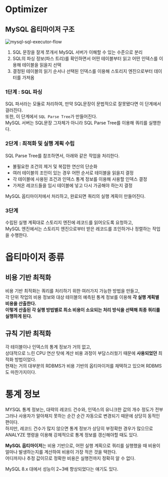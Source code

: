 # Optimizer
## MySQL 옵티마이저 구조 

![mysql-sql-executor-flow](https://user-images.githubusercontent.com/50267433/146498116-473b07ec-4ed5-44c9-90bc-6030e9aeccbc.png) 

1. SQL 문장을 잘게 쪼개서 MySQL 서버가 이해할 수 있는 수준으로 분리
2. SQL의 파싱 정보(파스 트리)를 확인하면서 어떤 테이블부터 읽고 어떤 인덱스를 이용해 테이블을 읽을지 선택
3. 결정된 테이블의 읽기 순서나 선택된 인덱스를 이용해 스토리지 엔진으로부터 데이터를 가져옴 
  
### 1단계 : SQL 파싱      
SQL 파서라는 모듈로 처리하여, 만약 SQL문장이 문법적으로 잘못됐다면 이 단계에서 걸러진다.       
또한, 이 단계에서 `SQL Parse Tree`가 만들어진다.    
MySQL 서버는 SQL문장 그자체가 아니라 SQL Parse Tree를 이용해 쿼리를 실행한다.    

### 2단계 : 최적화 및 실행 계획 수립  

SQL Parse Tree를 참조하면서, 아래와 같은 작업을 처리한다.       
* 불필요한 조건의 제거 및 복잡한 연산의 단순화    
* 여러 테이블의 조인이 있는 경우 어떤 순서로 테이블을 읽을지 결정      
* 각 테이블에 사용된 조건과 인덱스 통계 정보를 이용해 사용할 인덱스 결정    
* 가져온 레코드들을 임시 테이블에 넣고 다시 가공해야 하는지 결정   

MySQL 옵티마이저에서 처리하고, 완료되면 쿼리의 실행 계획이 만들어진다.   

### 3단계  
수립된 실행 계획대로 스토리지 엔진에 레코드를 읽어오도록 요청하고,     
MySQL 엔진에서는 스토리지 엔진으로부터 받은 레코드를 조인하거나 정렬하는 작업을 수행한다.    


# 옵티마이저 종류 
## 비용 기반 최적화  
    
비용 기반 최적화는 쿼리를 처리하기 위한 여러가지 가능한 방법을 만들고,        
각 단위 작업의 비용 정보와 대상 테이블의 예측된 통계 정보를 이용해 **각 실행 계획별 비용을 산출한다.**        
**이렇게 산출된 각 실행 방법별로 최소 비용이 소요되는 처리 방식을 선택해 최종 쿼리를 실행하게 된다.**     

## 규칙 기반 최적화 
   
각 테이블이나 인덱스의 통계 정보가 거의 없고,      
상대적으로 느린 CPU 연산 탓에 계산 비용 과정이 부담스러웠기 때문에 **사용되었던** 최적화 방법이었다.     
현재는 거의 대부분의 RDBMS가 비용 기반의 옵티마이저를 채택하고 있으며 RDBMS도 마찬가지이다.    
  
# 통계 정보  
MYSQL 통계 정보는, 대략의 레코드 건수와, 인덱스의 유니크한 값의 개수 정도가 전부        
그러나 사용자가 알아채지 못하는 순간 순간 자동으로 변경되기 때문에 상당히 동적인 편이다.     
하지만, 레코드 건수가 많지 않으면 통계 정보가 상당히 부정확한 경우가 많으므로   
ANALYZE 명령을 이용해 강제적으로 통계 정보를 갱신해야할 때도 있다.     


**MySQL 옵티마이저**는 비용 기반으로, 어떤 실행 계획으로 쿼리를 실행했을 때 비용이 얼마나 발생하는지를 계산하여 비용이 가장 적은 것을 택한다.   
어디까지나 추정 값이므로 정확한 비용은 실행전까지 정확히 알 수 없다.  

MySQL 8.x 대에서 성능이 2~3배 향상되었다는 얘기도 있다.  
